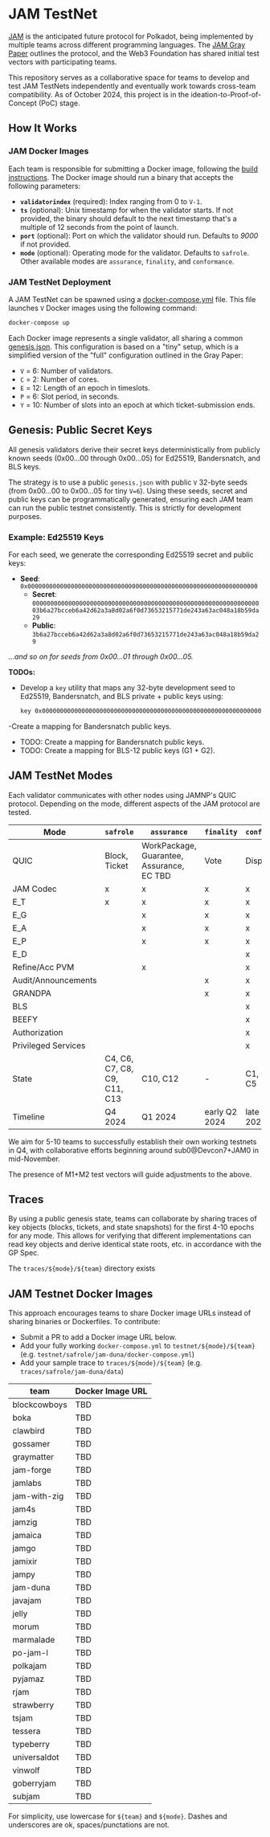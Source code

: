 # JAM TestNet

[JAM](https://jam.web3.foundation/) is the anticipated future protocol for Polkadot, being implemented by multiple teams across different programming languages. The [JAM Gray Paper](https://graypaper.com/) outlines the protocol, and the Web3 Foundation has shared initial test vectors with participating teams.

This repository serves as a collaborative space for teams to develop and test JAM TestNets independently and eventually work towards cross-team compatibility. As of October 2024, this project is in the ideation-to-Proof-of-Concept (PoC) stage.

## How It Works

### JAM Docker Images

Each team is responsible for submitting a Docker image, following the [build instructions](./DOCKER.md). The Docker image should run a binary that accepts the following parameters:

- **`validatorindex`** (required): Index ranging from 0 to `V-1`.
- **`ts`** (optional): Unix timestamp for when the validator starts. If not provided, the binary should default to the next timestamp that's a multiple of 12 seconds from the point of launch.
- **`port`** (optional): Port on which the validator should run. Defaults to _9000_ if not provided.
- **`mode`** (optional): Operating mode for the validator. Defaults to `safrole`. Other available modes are `assurance`, `finality`, and `conformance`.

### JAM TestNet Deployment

A JAM TestNet can be spawned using a [docker-compose.yml](./docker-compose.yml) file. This file launches `V` Docker images using the following command:

```bash
docker-compose up
```

Each Docker image represents a single validator, all sharing a common [genesis.json](./genesis.json). This configuration is based on a "tiny" setup, which is a simplified version of the "full" configuration outlined in the Gray Paper:

- `V` = 6: Number of validators.
- `C` = 2: Number of cores.
- `E` = 12: Length of an epoch in timeslots.
- `P` = 6: Slot period, in seconds.
- `Y` = 10: Number of slots into an epoch at which ticket-submission ends.

## Genesis: Public Secret Keys

All genesis validators derive their secret keys deterministically from publicly known seeds (0x00...00 through 0x00...05) for Ed25519, Bandersnatch, and BLS keys.

The strategy is to use a public `genesis.json` with public `V` 32-byte seeds (from 0x00...00 to 0x00...05 for tiny `V=6`). Using these seeds, secret and public keys can be programmatically generated, ensuring each JAM team can run the public testnet consistently. This is strictly for development purposes.

### Example: Ed25519 Keys

For each seed, we generate the corresponding Ed25519 secret and public keys:

- **Seed**: `0x0000000000000000000000000000000000000000000000000000000000000000`
  - **Secret**: `00000000000000000000000000000000000000000000000000000000000000003b6a27bcceb6a42d62a3a8d02a6f0d73653215771de243a63ac048a18b59da29`
  - **Public**: `3b6a27bcceb6a42d62a3a8d02a6f0d73653215771de243a63ac048a18b59da29`

_...and so on for seeds from 0x00...01 through 0x00...05._

**TODOs:**
- Develop a `key` utility that maps any 32-byte development seed to Ed25519, Bandersnatch, and BLS private + public keys using:
  ```bash
  key 0x0000000000000000000000000000000000000000000000000000000000000005
  ```  
-Create a mapping for Bandersnatch public keys.
* TODO: Create a mapping for Bandersnatch public keys.
* TODO: Create a mapping for BLS-12 public keys (G1 + G2).

## JAM TestNet Modes

Each validator communicates with other nodes using JAMNP's QUIC protocol. Depending on the mode, different aspects of the JAM protocol are tested.

| Mode          | `safrole` | `assurance` | `finality` | `conformance`  |
|---------------|-----------|-------------|------------|----------------|
| QUIC          | Block, Ticket | WorkPackage, Guarantee, Assurance, EC TBD | Vote  | Dispute |
| JAM Codec     |   x       |       x     |     x      |     x          |
| E_T           |   x       |       x     |     x      |     x          |
| E_G           |           |       x     |     x      |     x          |
| E_A           |           |       x     |     x      |     x          |
| E_P           |           |       x     |     x      |     x          |
| E_D           |           |             |            |     x          |
| Refine/Acc PVM  |         |       x     |            |     x          |
| Audit/Announcements |     |             |     x      |     x          |
| GRANDPA       |           |             |     x      |     x          |
| BLS           |           |             |            |     x          |
| BEEFY         |           |             |            |     x          |
| Authorization |           |             |            |     x          |
| Privileged Services |     |             |            |     x          |
| State         | C4, C6, C7, C8, C9, C11, C13 | C10, C12 | - | C1, C2, C3, C5 |
| Timeline      | Q4 2024   | Q1 2024     | early Q2 2024 | late Q2 2024 |

We aim for 5-10 teams to successfully establish their own working testnets in Q4, with collaborative efforts beginning around sub0@Devcon7+JAM0 in mid-November.

The presence of M1+M2 test vectors will guide adjustments to the above.

## Traces

By using a public genesis state, teams can collaborate by sharing traces of key objects (blocks, tickets, and state snapshots) for the first 4-10 epochs for any mode. This allows for verifying that different implementations can read key objects and derive identical state roots, etc. in accordance with the GP Spec.

The `traces/${mode}/${team}` directory exists


## JAM Testnet Docker Images

This approach encourages teams to share Docker image URLs instead of sharing binaries or Dockerfiles. To contribute:

- Submit a PR to add a Docker image URL below.   
- Add your fully working `docker-compose.yml` to  `testnet/${mode}/${team}` (e.g. `testnet/safrole/jam-duna/docker-compose.yml`)
- Add your sample trace to `traces/${mode}/${team}` (e.g. `traces/safrole/jam-duna/data`)

| team          | Docker Image URL                                       |
|---------------|--------------------------------------------------------|
| blockcowboys  | TBD                                                    |
| boka          | TBD                                                    |
| clawbird      | TBD                                                    |
| gossamer      | TBD                                                    |
| graymatter    | TBD                                                    |
| jam-forge     | TBD                                                    |
| jamlabs       | TBD                                                    |
| jam-with-zig  | TBD                                                    |
| jam4s         | TBD                                                    |
| jamzig        | TBD                                                    |
| jamaica       | TBD                                                    |
| jamgo         | TBD                                                    |
| jamixir       | TBD                                                    |
| jampy         | TBD                                                    |
| jam-duna      | TBD                                                    |
| javajam       | TBD                                                    |
| jelly         | TBD                                                    |
| morum         | TBD                                                    |
| marmalade     | TBD                                                    |
| po-jam-l      | TBD                                                    |
| polkajam      | TBD                                                    |
| pyjamaz       | TBD                                                    |
| rjam          | TBD                                                    |
| strawberry    | TBD                                                    |
| tsjam         | TBD                                                    |
| tessera       | TBD                                                    |
| typeberry     | TBD                                                    |
| universaldot  | TBD                                                    |
| vinwolf       | TBD                                                    |
| goberryjam    | TBD                                                    |
| subjam        | TBD                                                    |

For simplicity, use lowercase for `${team}` and `${mode}`.  Dashes and underscores are ok, spaces/punctations are not.

